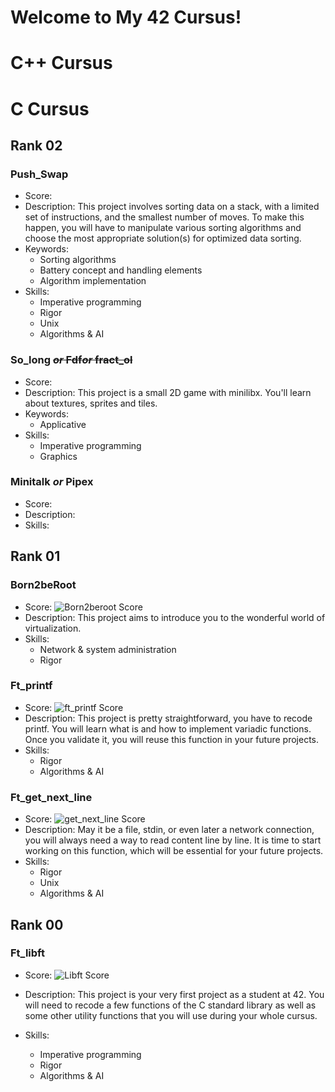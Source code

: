 # Welcome to My 42 Cursus!

# C++ Cursus

# C Cursus
## Rank 02
### Push_Swap
- Score: 
- Description: This project involves sorting data on a stack, with a limited set of instructions, and the smallest number of moves. To make this happen, you will have to manipulate various sorting algorithms and choose the most appropriate solution(s) for optimized data sorting.
- Keywords:
	- Sorting algorithms  
	- Battery concept and handling elements  
	- Algorithm implementation
- Skills:
	- Imperative programming  
	- Rigor  
	- Unix  
	- Algorithms & AI

### So_long ~~*or* Fdf*or* fract_ol~~
- Score: 
- Description: This project is a small 2D game with minilibx. You'll learn about textures, sprites and tiles.
- Keywords:
	- Applicative
- Skills:
	- Imperative programming  
	- Graphics

### Minitalk *or* Pipex
- Score: 
- Description: 
- Skills:

## Rank 01
### Born2beRoot 
- Score: ![Born2beroot Score](https://badge42.vercel.app/api/v2/cl9mxh18v00250gil6wd4ihss/project/2858597)
- Description: This project aims to introduce you to the wonderful world of virtualization.
- Skills: 
	- Network & system administration  
	- Rigor

### Ft_printf 
 - Score: ![ft_printf Score](https://badge42.vercel.app/api/v2/cl9mxh18v00250gil6wd4ihss/project/2858594)
- Description: This project is pretty straightforward, you have to recode printf. You will learn what is and how to implement variadic functions. Once you validate it, you will reuse this function in your future projects.
- Skills: 
	- Rigor  
	- Algorithms & AI

### Ft_get_next_line 
- Score: ![get_next_line Score](https://badge42.vercel.app/api/v2/cl9mxh18v00250gil6wd4ihss/project/2858595)
- Description: May it be a file, stdin, or even later a network connection, you will always need a way to read content line by line. It is time to start working on this function, which will be essential for your future projects.
- Skills:
	- Rigor  
	- Unix  
	- Algorithms & AI

## Rank 00
### Ft_libft
- Score: ![Libft Score](https://badge42.vercel.app/api/v2/cl9mxh18v00250gil6wd4ihss/project/2827766)

-	Description: This project is your very first project as a student at 42. You will need to recode a few functions of the C standard library as well as some other utility functions that you will use during your whole cursus.
 - Skills:
	 - Imperative programming
	 - Rigor  
	 - Algorithms & AI
